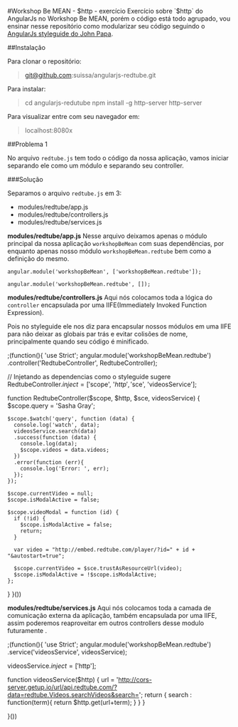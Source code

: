 #Workshop Be MEAN - $http - exercício
Exercício sobre `$http` do AngularJs no Workshop Be MEAN, porém o código está todo agrupado, vou ensinar nesse repositório como modularizar seu código seguindo o [AngularJs styleguide do John Papa](https://github.com/johnpapa/angularjs-styleguide).

##Instalação

Para clonar o repositório:

> git@github.com:suissa/angularjs-redtube.git

Para instalar:

> cd angularjs-redutube
> npm install -g http-server
> http-server

Para visualizar entre com seu navegador em:

> localhost:8080x

##Problema 1

No arquivo `redtube.js` tem todo o código da nossa aplicação, vamos iniciar separando ele como um módulo e separando seu controller.

###Solução

Separamos o arquivo `redtube.js` em 3:

- modules/redtube/app.js
- modules/redtube/controllers.js
- modules/redtube/services.js

**modules/redtube/app.js**
Nesse arquivo deixamos apenas o módulo principal da nossa aplicação `workshopBeMean` com suas dependências, por enquanto apenas nosso módulo `workshopBeMean.redtube` bem como a definição do mesmo.

    angular.module('workshopBeMean', ['workshopBeMean.redtube']);

    angular.module('workshopBeMean.redtube', []);

**modules/redtube/controllers.js**
Aqui nós colocamos toda a lógica do `controller` encapsulada por uma IIFE(Immediately Invoked Function Expression).

Pois no styleguide ele nos diz para encapsular nossos módulos em uma IIFE para não deixar as globais par trás e evitar colisões de nome, principalmente quando seu código é minificado.

;(function(){
'use Strict';
  angular.module('workshopBeMean.redtube')
  .controller('RedtubeController', RedtubeController);

  // Injetando as dependencias como o styleguide sugere
  RedtubeController.$inject = ['$scope', '$http', '$sce', 'videosService'];

  function RedtubeController($scope, $http, $sce, videosService) {
    $scope.query = 'Sasha Gray';

    $scope.$watch('query', function (data) {
      console.log('watch', data);
      videosService.search(data)
      .success(function (data) {
        console.log(data);
        $scope.videos = data.videos;
      })
      .error(function (err){
        console.log('Error: ', err);
      });      
    });

    $scope.currentVideo = null;
    $scope.isModalActive = false;

    $scope.videoModal = function (id) {
      if (!id) {
        $scope.isModalActive = false;
        return;
      }

      var video = "http://embed.redtube.com/player/?id=" + id + "&autostart=true";

      $scope.currentVideo = $sce.trustAsResourceUrl(video);
      $scope.isModalActive = !$scope.isModalActive;
    };
  }
}())



**modules/redtube/services.js**
Aqui nós colocamos toda a camada de comunicação externa da aplicação, também encapsulada por uma IIFE, assim poderemos reaproveitar em outros controllers desse modulo futuramente .


;(function(){
'use Strict';
angular.module('workshopBeMean.redtube')
.service('videosService', videosService);

videosService.$inject = ['$http'];

function videosService($http) {
  url = 'http://cors-server.getup.io/url/api.redtube.com/?data=redtube.Videos.searchVideos&search=';
  return {
    search : function(term){
      return $http.get(url+term);
    }
  }
}

}())